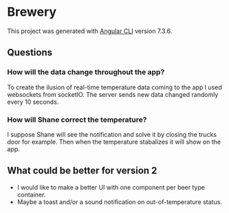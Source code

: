 # Brewery

This project was generated with [Angular CLI](https://github.com/angular/angular-cli) version 7.3.6.

## Questions 

### How will the data change throughout the app?
To create the ilusion of real-time temperature data coming to the app I used websockets from socketIO. The server sends new data changed randomly every 10 seconds.

### How will Shane correct the temperature?
I suppose Shane will see the notification and solve it by closing the trucks door for example. Then when the temperature stabalizes it will show on the app.

## What could be better for version 2
* I would like to make a better UI with one component per beer type container.
* Maybe a toast and/or a sound notification on out-of-temperature status.


